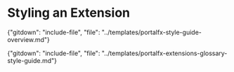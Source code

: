 
# Styling an Extension 

<!--  required section -->

{"gitdown": "include-file", "file": "../templates/portalfx-style-guide-overview.md"}

<!--
 gitdown": "include-file", "file": "../templates/portalfx-extensions-bp-style-guide.md"}
-->

{"gitdown": "include-file", "file": "../templates/portalfx-extensions-glossary-style-guide.md"}